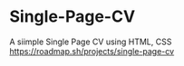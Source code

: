 # Single-Page-CV
A siimple Single Page CV using HTML, CSS
https://roadmap.sh/projects/single-page-cv
